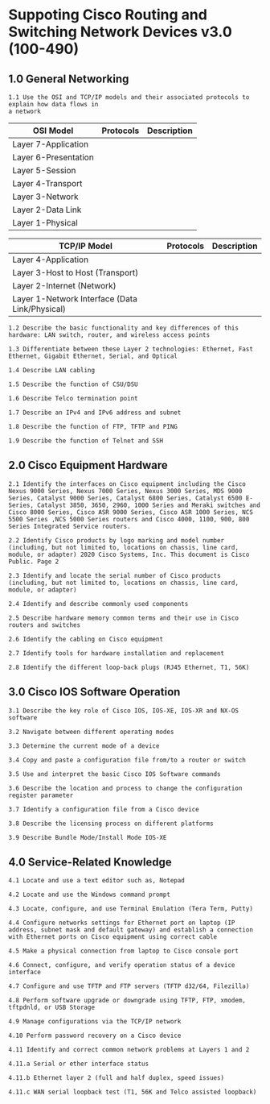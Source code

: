 
# Suppoting Cisco Routing and Switching Network Devices v3.0 (100-490)

## 1.0 General Networking
    1.1 Use the OSI and TCP/IP models and their associated protocols to explain how data flows in
    a network
| OSI Model | Protocols | Description|
|-----------|-----------|------------|
|Layer 7-Application |||
|Layer 6-Presentation|||
|Layer 5-Session     |||
|Layer 4-Transport   |||
|Layer 3-Network     |||
|Layer 2-Data Link   |||
|Layer 1-Physical    |||

| TCP/IP Model | Protocols | Description|
|-----------|-----------|------------|
|Layer 4-Application              |||
|Layer 3-Host to Host (Transport) |||
|Layer 2-Internet (Network) |||
|Layer 1-Network Interface (Data Link/Physical) |||

    1.2 Describe the basic functionality and key differences of this hardware: LAN switch, router, and wireless access points
    
    1.3 Differentiate between these Layer 2 technologies: Ethernet, Fast Ethernet, Gigabit Ethernet, Serial, and Optical
    
    1.4 Describe LAN cabling
    
    1.5 Describe the function of CSU/DSU
    
    1.6 Describe Telco termination point
    
    1.7 Describe an IPv4 and IPv6 address and subnet
    
    1.8 Describe the function of FTP, TFTP and PING
    
    1.9 Describe the function of Telnet and SSH

## 2.0 Cisco Equipment Hardware
    2.1 Identify the interfaces on Cisco equipment including the Cisco Nexus 9000 Series, Nexus 7000 Series, Nexus 3000 Series, MDS 9000 Series, Catalyst 9000 Series, Catalyst 6800 Series, Catalyst 6500 E-Series, Catalyst 3850, 3650, 2960, 1000 Series and Meraki switches and Cisco 8000 Series, Cisco ASR 9000 Series, Cisco ASR 1000 Series, NCS 5500 Series ,NCS 5000 Series routers and Cisco 4000, 1100, 900, 800 Series Integrated Service routers.
    
    2.2 Identify Cisco products by logo marking and model number (including, but not limited to, locations on chassis, line card, module, or adapter) 2020 Cisco Systems, Inc. This document is Cisco Public. Page 2
    
    2.3 Identify and locate the serial number of Cisco products (including, but not limited to, locations on chassis, line card, module, or adapter)
    
    2.4 Identify and describe commonly used components
    
    2.5 Describe hardware memory common terms and their use in Cisco routers and switches
    
    2.6 Identify the cabling on Cisco equipment

    2.7 Identify tools for hardware installation and replacement
    
    2.8 Identify the different loop-back plugs (RJ45 Ethernet, T1, 56K)

## 3.0 Cisco IOS Software Operation
    3.1 Describe the key role of Cisco IOS, IOS-XE, IOS-XR and NX-OS software
    
    3.2 Navigate between different operating modes
    
    3.3 Determine the current mode of a device
    
    3.4 Copy and paste a configuration file from/to a router or switch
    
    3.5 Use and interpret the basic Cisco IOS Software commands
    
    3.6 Describe the location and process to change the configuration register parameter
    
    3.7 Identify a configuration file from a Cisco device
    
    3.8 Describe the licensing process on different platforms
    
    3.9 Describe Bundle Mode/Install Mode IOS-XE 

## 4.0 Service-Related Knowledge
    4.1 Locate and use a text editor such as, Notepad
    
    4.2 Locate and use the Windows command prompt
    
    4.3 Locate, configure, and use Terminal Emulation (Tera Term, Putty)
    
    4.4 Configure networks settings for Ethernet port on laptop (IP address, subnet mask and default gateway) and establish a connection with Ethernet ports on Cisco equipment using correct cable
    
    4.5 Make a physical connection from laptop to Cisco console port
    
    4.6 Connect, configure, and verify operation status of a device interface
    
    4.7 Configure and use TFTP and FTP servers (TFTP d32/64, Filezilla)
    
    4.8 Perform software upgrade or downgrade using TFTP, FTP, xmodem, tftpdnld, or USB Storage
    
    4.9 Manage configurations via the TCP/IP network
    
    4.10 Perform password recovery on a Cisco device
    
    4.11 Identify and correct common network problems at Layers 1 and 2
    
    4.11.a Serial or ether interface status
    
    4.11.b Ethernet layer 2 (full and half duplex, speed issues)
    
    4.11.c WAN serial loopback test (T1, 56K and Telco assisted loopback)

